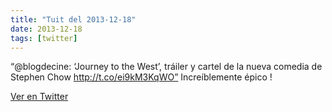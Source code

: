 ```yaml
---
title: "Tuit del 2013-12-18"
date: 2013-12-18
tags: [twitter]
---
```


“@blogdecine: ‘Journey to the West’, tráiler y cartel de la nueva comedia de Stephen Chow http://t.co/ei9kM3KqWO”   Increíblemente épico !



[Ver en Twitter](https://twitter.com/i/web/status/413402033186930688)
